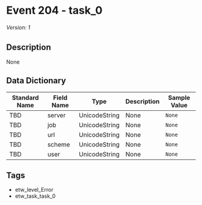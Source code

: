 # Event 204 - task_0
###### Version: 1

## Description
None

## Data Dictionary
|Standard Name|Field Name|Type|Description|Sample Value|
|---|---|---|---|---|
|TBD|server|UnicodeString|None|`None`|
|TBD|job|UnicodeString|None|`None`|
|TBD|url|UnicodeString|None|`None`|
|TBD|scheme|UnicodeString|None|`None`|
|TBD|user|UnicodeString|None|`None`|

## Tags
* etw_level_Error
* etw_task_task_0